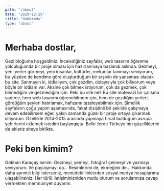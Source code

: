 ```yaml
---
path: "/about"
date: "2020-12-29"
title: "Hakkımda"
type: "about"
---
```


# Merhaba dostlar,

Gezi bloğuma hoşgeldiniz.
İncelediğiniz sayfalar, web tasarım öğrenme yolculuğumda bir proje olması için hazırlanmaya başlandı aslında.
Gezmeyi, yeni yerler görmeyi, yeni insanlar, kültürler, mekanlar tanımayı seviyorum, bu yüzden de kendime göre oluşturduğum bir arşivin de yansıması olacak bu site.
Sanmayın ki, iddialıyım, çok gezdim, dolayısıyla çok biliyorum veya böyle bir iddiam var. Aksine çok bilmek istiyorum, çok da gezmek, çok bilmediğim ve gezmediğim için. Peki bu site ne? Bu site mütevazi bir çalışma sadece, hem web tasarımı öğrenebilmem için, hem de gezdiğim yerleri, gördüğüm şeyleri hatırlamak, hafızamı tazeleyebilmek için.
Şimdilik sayfaların çoğu yapım aşamasında, fakat disiplinli bir şekilde çalışmaya devam edebilirsem eğer, yakın zamanda güzel bir proje ortaya çıkarmak istiyorum.
Özellikle 2014-2015 arasında yapmaya fırsat bulduğum avrupa şehirlerini eklemek istedim başlangıçta. Belki ilerde Türkeye'nin güzelliklerini de ekleriz siteye birlikte.


# Peki ben kimim?

Gökhan Karaçay ismim.
Gezmeyi, yemeyi, fotoğraf çekmeyi ve yazmayı seviyorum. Ve paylaşmayı da... Resimlerimi de, ekmeğimi de... 
Hakkımda daha ayrıntılı bilgi isterseniz, menüdeki linklerden sosyal medya hesaplarıma ulaşabilirsiniz. Her türlü iletişiminizniden mutlu olurum ve sorularınıza cevap vermekten memnuniyet duyarım.

<rehype-image src="ben.png"></rehype-image>

